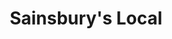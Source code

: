 ---
title: "Sainsbury's Local"
url: /aberdeen/sainsburys-local-charelston-road-north/
shop: Lebensmittel
---